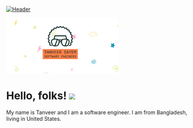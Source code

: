 [![Header](https://raw.githubusercontent.com/MartinHeinz/<OWNER>/<OWNER>/readme_header.png "Header")](https://some-url.dev/)

<img src="./assets/gitHub.png" width="300px">

# Hello, folks! <img src="https://raw.githubusercontent.com/MartinHeinz/MartinHeinz/master/wave.gif" width="30px">
My name is Tanveer and I am a software engineer. I am from Bangladesh, living in United States. <br>


